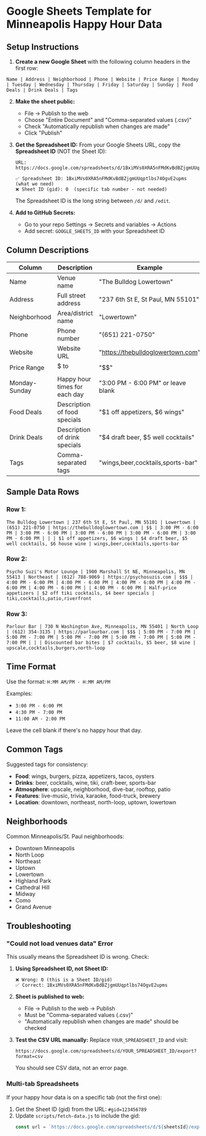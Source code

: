 # Google Sheets Template for Minneapolis Happy Hour Data

## Setup Instructions

1. **Create a new Google Sheet** with the following column headers in the first row:

```
Name | Address | Neighborhood | Phone | Website | Price Range | Monday | Tuesday | Wednesday | Thursday | Friday | Saturday | Sunday | Food Deals | Drink Deals | Tags
```

2. **Make the sheet public:**
   - File → Publish to the web
   - Choose "Entire Document" and "Comma-separated values (.csv)"
   - Check "Automatically republish when changes are made"
   - Click "Publish"

3. **Get the Spreadsheet ID:**
   From your Google Sheets URL, copy the **Spreadsheet ID** (NOT the Sheet ID):
   ```
   URL: https://docs.google.com/spreadsheets/d/1BxiMVs0XRA5nFMdKvBdBZjgmUUqptlbs74OgvE2upms/edit#gid=0

   ✅ Spreadsheet ID: 1BxiMVs0XRA5nFMdKvBdBZjgmUUqptlbs74OgvE2upms  (what we need)
   ❌ Sheet ID (gid): 0  (specific tab number - not needed)
   ```
   The Spreadsheet ID is the long string between `/d/` and `/edit`.

4. **Add to GitHub Secrets:**
   - Go to your repo Settings → Secrets and variables → Actions
   - Add secret: `GOOGLE_SHEETS_ID` with your Spreadsheet ID

## Column Descriptions

| Column | Description | Example |
|--------|-------------|---------|
| Name | Venue name | "The Bulldog Lowertown" |
| Address | Full street address | "237 6th St E, St Paul, MN 55101" |
| Neighborhood | Area/district name | "Lowertown" |
| Phone | Phone number | "(651) 221-0750" |
| Website | Website URL | "https://thebulldoglowertown.com" |
| Price Range | $ to $$$$ | "$$" |
| Monday-Sunday | Happy hour times for each day | "3:00 PM - 6:00 PM" or leave blank |
| Food Deals | Description of food specials | "$1 off appetizers, $6 wings" |
| Drink Deals | Description of drink specials | "$4 draft beer, $5 well cocktails" |
| Tags | Comma-separated tags | "wings,beer,cocktails,sports-bar" |

## Sample Data Rows

### Row 1:
```
The Bulldog Lowertown | 237 6th St E, St Paul, MN 55101 | Lowertown | (651) 221-0750 | https://thebulldoglowertown.com | $$ | 3:00 PM - 6:00 PM | 3:00 PM - 6:00 PM | 3:00 PM - 6:00 PM | 3:00 PM - 6:00 PM | 3:00 PM - 6:00 PM | | | $1 off appetizers, $6 wings | $4 draft beer, $5 well cocktails, $6 house wine | wings,beer,cocktails,sports-bar
```

### Row 2:
```
Psycho Suzi's Motor Lounge | 1900 Marshall St NE, Minneapolis, MN 55413 | Northeast | (612) 788-9069 | https://psychosuzis.com | $$$ | 4:00 PM - 6:00 PM | 4:00 PM - 6:00 PM | 4:00 PM - 6:00 PM | 4:00 PM - 6:00 PM | 4:00 PM - 6:00 PM | | 4:00 PM - 6:00 PM | Half-price appetizers | $2 off tiki cocktails, $4 beer specials | tiki,cocktails,patio,riverfront
```

### Row 3:
```
Parlour Bar | 730 N Washington Ave, Minneapolis, MN 55401 | North Loop | (612) 354-3135 | https://parlourbar.com | $$$ | 5:00 PM - 7:00 PM | 5:00 PM - 7:00 PM | 5:00 PM - 7:00 PM | 5:00 PM - 7:00 PM | 5:00 PM - 7:00 PM | | | Discounted bar bites | $7 cocktails, $5 beer, $8 wine | upscale,cocktails,burgers,north-loop
```

## Time Format

Use the format: `H:MM AM/PM - H:MM AM/PM`

Examples:
- `3:00 PM - 6:00 PM`
- `4:30 PM - 7:00 PM`
- `11:00 AM - 2:00 PM`

Leave the cell blank if there's no happy hour that day.

## Common Tags

Suggested tags for consistency:
- **Food**: wings, burgers, pizza, appetizers, tacos, oysters
- **Drinks**: beer, cocktails, wine, tiki, craft-beer, sports-bar
- **Atmosphere**: upscale, neighborhood, dive-bar, rooftop, patio
- **Features**: live-music, trivia, karaoke, food-truck, brewery
- **Location**: downtown, northeast, north-loop, uptown, lowertown

## Neighborhoods

Common Minneapolis/St. Paul neighborhoods:
- Downtown Minneapolis
- North Loop
- Northeast
- Uptown
- Lowertown
- Highland Park
- Cathedral Hill
- Midway
- Como
- Grand Avenue

## Troubleshooting

### "Could not load venues data" Error

This usually means the Spreadsheet ID is wrong. Check:

1. **Using Spreadsheet ID, not Sheet ID:**
   ```
   ❌ Wrong: 0 (this is a Sheet ID/gid)
   ✅ Correct: 1BxiMVs0XRA5nFMdKvBdBZjgmUUqptlbs74OgvE2upms
   ```

2. **Sheet is published to web:**
   - File → Publish to the web → Publish
   - Must be "Comma-separated values (.csv)"
   - "Automatically republish when changes are made" should be checked

3. **Test the CSV URL manually:**
   Replace `YOUR_SPREADSHEET_ID` and visit:
   ```
   https://docs.google.com/spreadsheets/d/YOUR_SPREADSHEET_ID/export?format=csv
   ```
   You should see CSV data, not an error page.

### Multi-tab Spreadsheets

If your happy hour data is on a specific tab (not the first one):

1. Get the Sheet ID (gid) from the URL: `#gid=123456789`
2. Update `scripts/fetch-data.js` to include the gid:
   ```javascript
   const url = `https://docs.google.com/spreadsheets/d/${sheetsId}/export?format=csv&gid=123456789`;
   ```